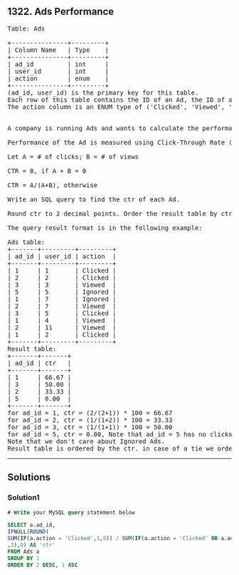 ## 1322. Ads Performance

<pre>
Table: Ads

+---------------+---------+
| Column Name   | Type    |
+---------------+---------+
| ad_id         | int     |
| user_id       | int     |
| action        | enum    |
+---------------+---------+
(ad_id, user_id) is the primary key for this table.
Each row of this table contains the ID of an Ad, the ID of a user and the action taken by this user regarding this Ad.
The action column is an ENUM type of ('Clicked', 'Viewed', 'Ignored').
 

A company is running Ads and wants to calculate the performance of each Ad.

Performance of the Ad is measured using Click-Through Rate (CTR) where:

Let A = # of clicks; B = # of views

CTR = 0, if A + B = 0

CTR = A/(A+B), otherwise

Write an SQL query to find the ctr of each Ad.

Round ctr to 2 decimal points. Order the result table by ctr in descending order and by ad_id in ascending order in case of a tie.

The query result format is in the following example:

Ads table:
+-------+---------+---------+
| ad_id | user_id | action  |
+-------+---------+---------+
| 1     | 1       | Clicked |
| 2     | 2       | Clicked |
| 3     | 3       | Viewed  |
| 5     | 5       | Ignored |
| 1     | 7       | Ignored |
| 2     | 7       | Viewed  |
| 3     | 5       | Clicked |
| 1     | 4       | Viewed  |
| 2     | 11      | Viewed  |
| 1     | 2       | Clicked |
+-------+---------+---------+
Result table:
+-------+-------+
| ad_id | ctr   |
+-------+-------+
| 1     | 66.67 |
| 3     | 50.00 |
| 2     | 33.33 |
| 5     | 0.00  |
+-------+-------+
for ad_id = 1, ctr = (2/(2+1)) * 100 = 66.67
for ad_id = 2, ctr = (1/(1+2)) * 100 = 33.33
for ad_id = 3, ctr = (1/(1+1)) * 100 = 50.00
for ad_id = 5, ctr = 0.00, Note that ad_id = 5 has no clicks or views.
Note that we don't care about Ignored Ads.
Result table is ordered by the ctr. in case of a tie we order them by ad_id
</pre>

--------------------------------------------

## Solutions
### Solution1

```sql
# Write your MySQL query statement below

SELECT a.ad_id, 
IFNULL(ROUND(
SUM(IF(a.action = 'Clicked',1,0)) / SUM(IF(a.action = 'Clicked' OR a.action = 'Viewed',1,0)) * 100 
,2),0) AS 'ctr'
FROM Ads a
GROUP BY 1
ORDER BY 2 DESC, 1 ASC

```
